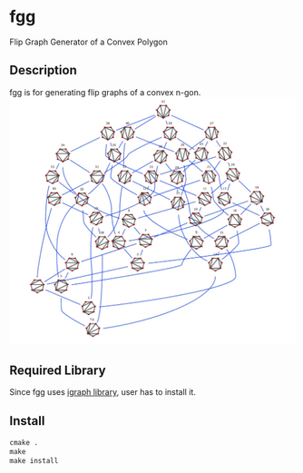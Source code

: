 fgg
===

Flip Graph Generator of a Convex Polygon

Description
---
fgg is for generating flip graphs of a convex n-gon.
![heptagon](heptagon-image.jpg)


Required Library
---
Since fgg uses [igraph library](http://igraph.sourceforge.net/ "igraph library"),
user has to install it.


Install
---
	cmake .
	make
	make install


